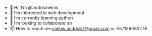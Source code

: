 - 👋 Hi, I’m @andrismelnis
- 👀 I’m interested in web development
- 🌱 I’m currently learning python
- 💞️ I’m looking to collaborate on 
- 📫 How to reach me melnis.andris87@gmail.com or +37126033778

<!---
andrismelnis/andrismelnis is a ✨ special ✨ repository because its `README.md` (this file) appears on your GitHub profile.
You can click the Preview link to take a look at your changes.
--->
